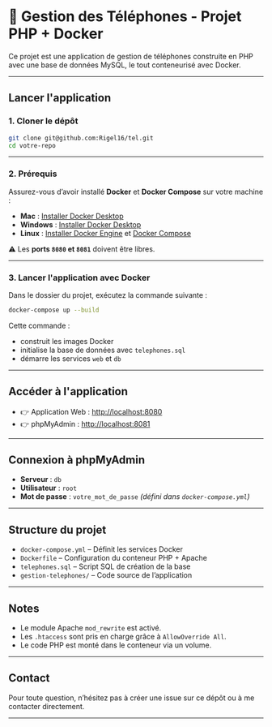 # 📱 Gestion des Téléphones - Projet PHP + Docker

Ce projet est une application de gestion de téléphones construite en PHP avec une base de données MySQL, le tout conteneurisé avec Docker.

---

## Lancer l'application

### 1. Cloner le dépôt

```bash
git clone git@github.com:Rigel16/tel.git
cd votre-repo
```


---

### 2. Prérequis

Assurez-vous d’avoir installé **Docker** et **Docker Compose** sur votre machine :

- **Mac** : [Installer Docker Desktop](https://www.docker.com/products/docker-desktop/)
- **Windows** : [Installer Docker Desktop](https://www.docker.com/products/docker-desktop/)
- **Linux** : [Installer Docker Engine](https://docs.docker.com/engine/install/) et [Docker Compose](https://docs.docker.com/compose/install/)

⚠️ Les **ports `8080` et `8081`** doivent être libres.

---

### 3. Lancer l'application avec Docker

Dans le dossier du projet, exécutez la commande suivante :

```bash
docker-compose up --build
```

Cette commande :

- construit les images Docker
- initialise la base de données avec `telephones.sql`
- démarre les services `web` et `db`

---

## Accéder à l'application

- 👉 Application Web : [http://localhost:8080](http://localhost:8080)
- 👉 phpMyAdmin : [http://localhost:8081](http://localhost:8081)

---

## Connexion à phpMyAdmin

- **Serveur** : `db`
- **Utilisateur** : `root`
- **Mot de passe** : `votre_mot_de_passe` *(défini dans `docker-compose.yml`)*

---

## Structure du projet

- `docker-compose.yml` – Définit les services Docker
- `Dockerfile` – Configuration du conteneur PHP + Apache
- `telephones.sql` – Script SQL de création de la base
- `gestion-telephones/` – Code source de l’application

---

## Notes

- Le module Apache `mod_rewrite` est activé.
- Les `.htaccess` sont pris en charge grâce à `AllowOverride All`.
- Le code PHP est monté dans le conteneur via un volume.

---

## Contact

Pour toute question, n’hésitez pas à créer une issue sur ce dépôt ou à me contacter directement.

---
